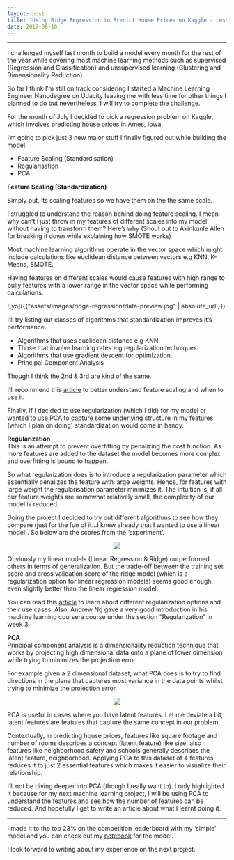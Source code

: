 ```yaml
---
layout: post
title: "Using Ridge Regression to Predict House Prices on Kaggle - Lessons Learnt"
date: 2017-08-16 
---
```

---
I challenged myself last month to build a model every month for the rest of the year while covering most machine learning methods such as supervised (Regression and Classification) and unsupervised learning (Clustering and Dimensionality Reduction)  

So far I think I’m still on track considering I started a Machine Learning Engineer Nanodegree on Udacity leaving me with less time for other things I planned to do but nevertheless, I will try to complete the challenge.  

For the month of July I decided to pick a regression problem on Kaggle, which involves predicting house prices in Ames, Iowa.  

I’m going to pick just 3 new major stuff I finally figured out while building the model.  

* Feature Scaling (Standardisation)
* Regularisation
* PCA  

**Feature Scaling (Standardization)**  

Simply put, its scaling features so we have them on the the same scale.

I struggled to understand the reason behind doing feature scaling. I mean why can’t I just throw in my features of different scales into my model without having to transform them? Here’s why (Shout out to Akinkunle Allen for breaking it down while explaining how SMOTE works)  

Most machine learning algorithms operate in the vector space which might include calculations like euclidean distance between vectors e.g KNN, K-Means, SMOTE.  

Having features on different scales would cause features with high range to bully features with a lower range in the vector space while performing calculations.  

<!-- <p>
  <img src ="{{"assets/images/ridge-regression/data-preview.jpg" | absolute_url }}"/>
</p> -->
![yo]({{"assets/images/ridge-regression/data-preview.jpg" | absolute_url }})

I’ll try listing out classes of algorithms that standardization improves it’s performance.  

* Algorithms that uses euclidean distance e.g KNN.
* Those that involve learning rates e.g regularization techniques.
* Algorithms that use gradient descent for optimization.
* Principal Component Analysis  

Though I think the 2nd & 3rd are kind of the same.  

I’ll recommend this [article](http://sebastianraschka.com/Articles/2014_about_feature_scaling.html#about-standardization) to better understand feature scaling and when to use it.  

Finally, if I decided to use regularization (which I did) for my model or wanted to use PCA to capture some underlying structure in my features (which I plan on doing) standardization would come in handy.  

**Regularization**  
This is an attempt to prevent overfitting by penalizing the cost function. As more features are added to the dataset the model becomes more complex and overfitting is bound to happen.  

So what regularization does is to introduce a regularization parameter which essentially penalizes the feature with large weights. Hence, for features with large weight the regularisation parameter minimizes it. The intuition is, if all our feature weights are somewhat relatively small, the complexity of our model is reduced.  

Doing the project I decided to try out different algorithms to see how they compare (just for the fun of it…I knew already that I wanted to use a linear model). So below are the scores from the ‘experiment’.  

<p align="center"> 
  <img src ="{{"assets/images/ridge-regression/model-comparison.jpg" | absolute_url }}"/>
</p>

Obviously my linear models (Linear Regression & Ridge) outperformed others in terms of generalization. But the trade-off between the training set score and cross validation score of the ridge model (which is a regularization option for linear regression models) seems good enough, even slightly better than the linear regression model.  

You can read this [article](http://www.chioka.in/differences-between-l1-and-l2-as-loss-function-and-regularization/) to learn about different regularization options and their use cases. Also, Andrew Ng gave a very good introduction in his machine learning coursera course under the section “Regularization” in week 3.  

**PCA**  
Principal component analysis is a dimensionality reduction technique that works by projecting high dimensional data onto a plane of lower dimension while trying to minimizes the projection error.  

For example given a 2 dimensional dataset, what PCA does is to try to find directions in the plane that captures most variance in the data points whilst trying to minimize the projection error.  

<p align="center">
  <img src ="{{"assets/images/ridge-regression/pca.jpg" | absolute_url }}"/>
</p>  

PCA is useful in cases where you have latent features. Let me deviate a bit, latent features are features that capture the same concept in our problem.  

Contextually, in predicting house prices, features like square footage and number of rooms describes a concept (latent feature) like size, also features like neighborhood safety and schools generally describes the latent feature, neighborhood. Applying PCA to this dataset of 4 features reduces it to just 2 essential features which makes it easier to visualize their relationship.  

I’ll not be diving deeper into PCA (though I really want to). I only highlighted it because for my next machine learning project, I will be using PCA to understand the features and see how the number of features can be reduced. And hopefully I get to write an article about what I learnt doing it.  

---

I made it to the top 23% on the competition leaderboard with my ‘simple’ model and you can check out my [notebook](https://github.com/FemiOG/Linear-Regression-Model-For-House-Prices-Ames) for the model.

I look forward to writing about my experience on the next project.



